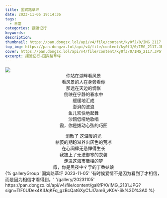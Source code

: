 ```yaml
---
title: 国宾路草坪
date: 2023-11-05 19:14:36
tags:
  - 日常
categories: 摆渡记行
keywords:
description:
thumbnail: https://pan.dongzx.lol/api/v4/file/content/ky0fJ/0/IMG_2117.JPG?sign=ORTcrBjbgfIHBelMLJOLF0rG4_fwNCIrXdmwDiptpsY%3D%3A0
top_img: https://pan.dongzx.lol/api/v4/file/content/ky0fJ/0/IMG_2117.JPG?sign=ORTcrBjbgfIHBelMLJOLF0rG4_fwNCIrXdmwDiptpsY%3D%3A0
cover: https://pan.dongzx.lol/api/v4/file/content/ky0fJ/0/IMG_2117.JPG?sign=ORTcrBjbgfIHBelMLJOLF0rG4_fwNCIrXdmwDiptpsY%3D%3A0
excerpt: 摆渡记行-国宾路草坪
---
```


<img src="https://pan.dongzx.lol/api/v4/file/content/Ky1tv/0/IMG_2125.PNG?sign=UJ9frEqzeXnyh9WaIaL-N_J49x6O9exfcg-QoEfrQbo%3D%3A0" />

<center>你站在湖畔看风景</center>
<center>看风景的人在身旁看你</center>
<center>那远在天边的惆怅</center>
<center>倒映在宁静的春水中</center>
<center>缓缓地汇成</center>
<center>澎湃的波浪</center>
<center>鱼儿欢快地起舞</center>
<center>沙鸥低哑地歌唱</center>
<center>霞，你是拨动心弦的巧匠</center>
<p></p>
<center>消散了 这温暖的光</center>
<center>枯萎的期盼滋养出灰色的荒凉</center>
<center>在心间肆无忌惮得生长</center>
<center>我披上了无法御寒的衣装</center>
<center>走进这海市蜃楼的梦</center>
<center>霞，你是黑夜中彳亍的丁香姑娘</center>

<div class="gallery-group-main">
{% galleryGroup '国宾路草坪 2023-11-05' '有时候爱情不是因为看到了才相信，而是因为相信才看得到。' '/gallery/20231105' https://pan.dongzx.lol/api/v4/file/content/gaKfP/0/IMG_2131.JPG?sign=TlF0UDex4KIUqKFq_gzBcQat6XyC1JI7am6_vK0V-Sk%3D%3A0 %}
</div>
